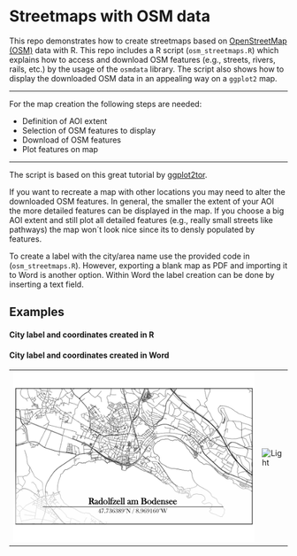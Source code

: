 # Streetmaps with OSM data
This repo demonstrates how to create streetmaps based on [OpenStreetMap (OSM)](https://www.openstreetmap.de/) data with R.
This repo includes a R script (`osm_streetmaps.R`) which explains how to access and download OSM features (e.g., streets, rivers, rails, etc.) by the usage of the `osmdata` library.
The script also shows how to display the downloaded OSM data in an appealing way on a `ggplot2` map.

---
For the map creation the following steps are needed:
* Definition of AOI extent
* Selection of OSM features to display
* Download of OSM features
* Plot features on map
---

The script is based on this great tutorial by [ggplot2tor](https://ggplot2tutor.com/tutorials/streetmaps).

If you want to recreate a map with other locations you may need to alter the downloaded OSM features. In general, the smaller the extent of your AOI the more detailed features can be displayed in the map.
If you choose a big AOI extent and still plot all detailed features (e.g., really small streets like pathways) the map won´t look nice since its to densly populated by features.

To create a label with the city/area name use the provided code in (`osm_streetmaps.R`). However, exporting a blank map as PDF and importing it to Word is another option.
Within Word the label creation can be done by inserting a text field.

## Examples

#### City label and coordinates created in R


#### City label and coordinates created in Word

<table>
  <tr>
    <td><img alt="Light" src="output/Radolfzell_example.jpg"></td>
    <td><img alt="Light" src="output/Würzburg_example.jpg"></td>
  </tr>
</table>
